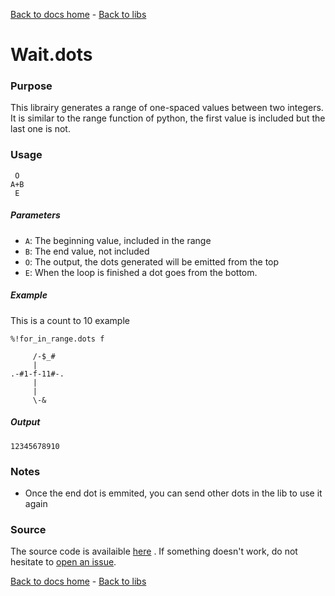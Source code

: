 [Back to docs home](../index.md) - [Back to libs](index.md#loops)
# Wait.dots

### Purpose
This librairy generates a range of one-spaced values between two integers. It is similar to the range function of python, the first value is included but the last one is not.

### Usage

     O
    A+B
     E

##### Parameters
- `A`: The beginning value, included in the range
- `B`: The end value, not included
- `O`: The output, the dots generated will be emitted from the top
- `E`: When the loop is finished a dot goes from the bottom.

##### Example

This is a count to 10 example

    %!for_in_range.dots f

         /-$_#
         |
    .-#1-f-11#-.
         |
         |
         \-&

##### Output

    12345678910

### Notes
- Once the end dot is emmited, you can send other dots in the lib to use it again

### Source
The source code is availaible [here](https://github.com/ddorn/asciidots/blob/master/libs/for_in_range.dots)
. If something doesn't work, do not hesitate to [open an issue](https://github.com/ddorn/asciidots/issues/new?title=Bug%20in%20for_in_range%20librairy:%20).

[Back to docs home](../index.md) - [Back to libs](index.md#loops)
